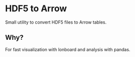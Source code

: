 # HDF5 to Arrow

Small utility to convert HDF5 files to Arrow tables.

## Why?

For fast visualization with lonboard and analysis with pandas.
